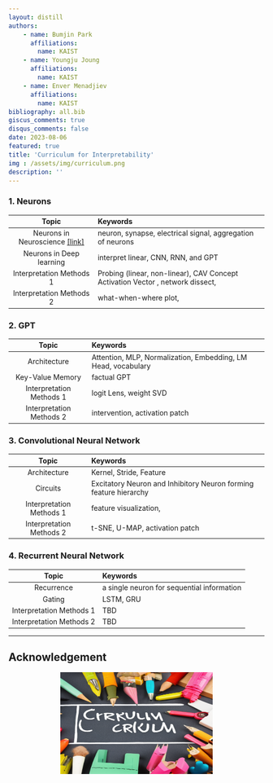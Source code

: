 ```yaml
---
layout: distill
authors: 
    - name: Bumjin Park
      affiliations:
        name: KAIST
    - name: Youngju Joung
      affiliations:
        name: KAIST
    - name: Enver Menadjiev
      affiliations:
        name: KAIST
bibliography: all.bib
giscus_comments: true
disqus_comments: false
date: 2023-08-06
featured: true
title: 'Curriculum for Interpretability'
img : /assets/img/curriculum.png
description: ''
---
```


### 1. Neurons 

| Topic | Keywords |  
| :-: |  :-- |
Neurons in Neuroscience [[link]](https://team-interpret.github.io/curriculum/1_neuron_comparison/) | neuron, synapse, electrical signal, aggregation of neurons
Neurons in Deep learning | interpret linear, CNN, RNN, and GPT|
Interpretation Methods 1 | Probing (linear, non-linear)<d-cite key="li2022emergent"/>, CAV <d-footnote> Concept Activation Vector </d-footnote>, network dissect,  | 
Interpretation Methods 2 | what-when-where plot<d-cite key="mcgrath2022acquisition"/>, | 


### 2. GPT 

| Topic | Keywords |  
| :-: |  :-- |
| Architecture | Attention, MLP, Normalization, Embedding, LM Head, vocabulary   |  
| Key-Value Memory | factual GPT   |  
| Interpretation Methods 1 | logit Lens, weight SVD  | 
| Interpretation Methods 2 | intervention, activation patch | 


### 3. Convolutional Neural Network 

| Topic | Keywords |  
| :-: |  :-- |
| Architecture | Kernel, Stride, Feature |  
| Circuits | Excitatory Neuron and Inhibitory Neuron forming feature hierarchy  |  
| Interpretation Methods 1 | feature visualization,   | 
| Interpretation Methods 2 | t-SNE, U-MAP, activation patch | 


### 4. Recurrent Neural Network 


| Topic | Keywords |  
| :-: |  :-- |
| Recurrence | a single neuron for sequential information    |  
| Gating | LSTM, GRU   |  
| Interpretation Methods 1 | TBD  | 
| Interpretation Methods 2 | TBD | 


---

## Acknowledgement



<figure>
<center>
<img src="/assets/img/curriculum.png" style="width:300px;height:200px">
</center>
</figure>
